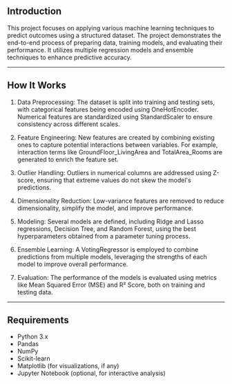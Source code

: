 ## Introduction
This project focuses on applying various machine learning techniques to predict outcomes using a structured dataset. The project demonstrates the end-to-end process of preparing data, training models, and evaluating their performance. It utilizes multiple regression models and ensemble techniques to enhance predictive accuracy.
_________________________________________

## How It Works
1. Data Preprocessing: The dataset is split into training and testing sets, with categorical features being encoded using OneHotEncoder. Numerical features are standardized using StandardScaler to ensure consistency across different scales.

2. Feature Engineering: New features are created by combining existing ones to capture potential interactions between variables. For example, interaction terms like GroundFloor_LivingArea and TotalArea_Rooms are generated to enrich the feature set.

3. Outlier Handling: Outliers in numerical columns are addressed using Z-score, ensuring that extreme values do not skew the model's predictions.

4. Dimensionality Reduction: Low-variance features are removed to reduce dimensionality, simplify the model, and improve performance.

5. Modeling: Several models are defined, including Ridge and Lasso regressions, Decision Tree, and Random Forest, using the best hyperparameters obtained from a parameter tuning process.

6. Ensemble Learning: A VotingRegressor is employed to combine predictions from multiple models, leveraging the strengths of each model to improve overall performance.

7. Evaluation: The performance of the models is evaluated using metrics like Mean Squared Error (MSE) and R² Score, both on training and testing data.
_________________________________________

## Requirements
- Python 3.x
- Pandas
- NumPy
- Scikit-learn
- Matplotlib (for visualizations, if any)
- Jupyter Notebook (optional, for interactive analysis)